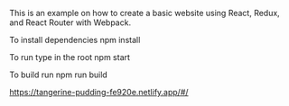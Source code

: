 This is an example on how to create a basic website using React, Redux, and React Router with Webpack.

To install dependencies
npm install

To run type in the root
npm start

To build run
npm run build

https://tangerine-pudding-fe920e.netlify.app/#/
